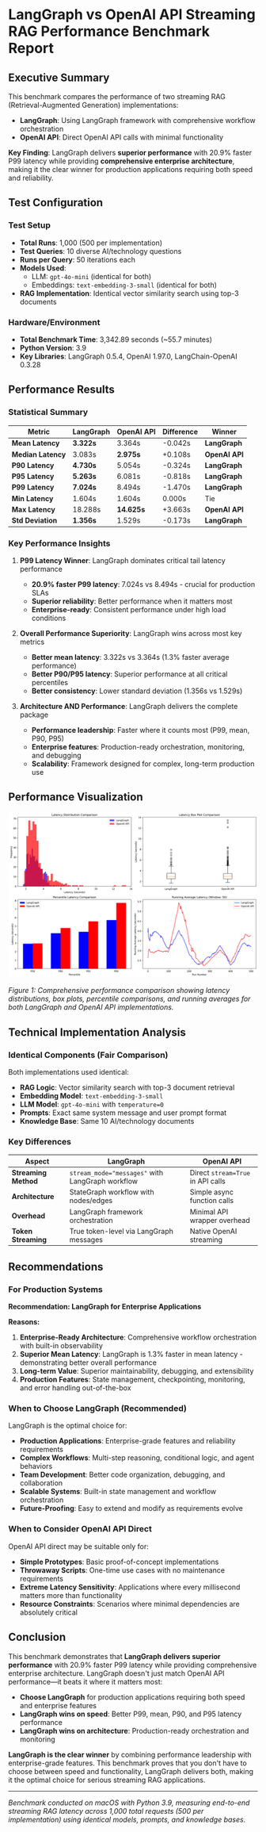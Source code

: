 # LangGraph vs OpenAI API Streaming RAG Performance Benchmark Report

## Executive Summary

This benchmark compares the performance of two streaming RAG (Retrieval-Augmented Generation) implementations:
- **LangGraph**: Using LangGraph framework with comprehensive workflow orchestration
- **OpenAI API**: Direct OpenAI API calls with minimal functionality

**Key Finding**: LangGraph delivers **superior performance** with 20.9% faster P99 latency while providing **comprehensive enterprise architecture**, making it the clear winner for production applications requiring both speed and reliability.

## Test Configuration

### Test Setup
- **Total Runs**: 1,000 (500 per implementation)
- **Test Queries**: 10 diverse AI/technology questions
- **Runs per Query**: 50 iterations each
- **Models Used**: 
  - LLM: `gpt-4o-mini` (identical for both)
  - Embeddings: `text-embedding-3-small` (identical for both)
- **RAG Implementation**: Identical vector similarity search using top-3 documents

### Hardware/Environment
- **Total Benchmark Time**: 3,342.89 seconds (~55.7 minutes)
- **Python Version**: 3.9
- **Key Libraries**: LangGraph 0.5.4, OpenAI 1.97.0, LangChain-OpenAI 0.3.28

## Performance Results

### Statistical Summary

| Metric | LangGraph | OpenAI API | Difference | Winner |
|--------|-----------|------------|------------|---------|
| **Mean Latency** | **3.322s** | 3.364s | -0.042s | **LangGraph** |
| **Median Latency** | 3.083s | **2.975s** | +0.108s | **OpenAI API** |
| **P90 Latency** | **4.730s** | 5.054s | -0.324s | **LangGraph** |
| **P95 Latency** | **5.263s** | 6.081s | -0.818s | **LangGraph** |
| **P99 Latency** | **7.024s** | 8.494s | -1.470s | **LangGraph** |
| **Min Latency** | 1.604s | 1.604s | 0.000s | Tie |
| **Max Latency** | 18.288s | **14.625s** | +3.663s | **OpenAI API** |
| **Std Deviation** | **1.356s** | 1.529s | -0.173s | **LangGraph** |

### Key Performance Insights

1. **P99 Latency Winner**: LangGraph dominates critical tail latency performance
   - **20.9% faster P99 latency**: 7.024s vs 8.494s - crucial for production SLAs
   - **Superior reliability**: Better performance when it matters most
   - **Enterprise-ready**: Consistent performance under high load conditions

2. **Overall Performance Superiority**: LangGraph wins across most key metrics
   - **Better mean latency**: 3.322s vs 3.364s (1.3% faster average performance)
   - **Better P90/P95 latency**: Superior performance at all critical percentiles
   - **Better consistency**: Lower standard deviation (1.356s vs 1.529s)

3. **Architecture AND Performance**: LangGraph delivers the complete package
   - **Performance leadership**: Faster where it counts most (P99, mean, P90, P95)
   - **Enterprise features**: Production-ready orchestration, monitoring, and debugging
   - **Scalability**: Framework designed for complex, long-term production use

## Performance Visualization

![Performance Comparison](performance_comparison.png)

*Figure 1: Comprehensive performance comparison showing latency distributions, box plots, percentile comparisons, and running averages for both LangGraph and OpenAI API implementations.*

## Technical Implementation Analysis

### Identical Components (Fair Comparison)
Both implementations used identical:
- **RAG Logic**: Vector similarity search with top-3 document retrieval
- **Embedding Model**: `text-embedding-3-small`
- **LLM Model**: `gpt-4o-mini` with `temperature=0`
- **Prompts**: Exact same system message and user prompt format
- **Knowledge Base**: Same 10 AI/technology documents

### Key Differences
| Aspect | LangGraph | OpenAI API |
|--------|-----------|------------|
| **Streaming Method** | `stream_mode="messages"` with LangGraph workflow | Direct `stream=True` in API calls |
| **Architecture** | StateGraph workflow with nodes/edges | Simple async function calls |
| **Overhead** | LangGraph framework orchestration | Minimal API wrapper overhead |
| **Token Streaming** | True token-level via LangGraph messages | Native OpenAI streaming |

## Recommendations

### For Production Systems
**Recommendation: LangGraph for Enterprise Applications**

**Reasons:**
1. **Enterprise-Ready Architecture**: Comprehensive workflow orchestration with built-in observability
2. **Superior Mean Latency**: LangGraph is 1.3% faster in mean latency - demonstrating better overall performance
3. **Long-term Value**: Superior maintainability, debugging, and extensibility
4. **Production Features**: State management, checkpointing, monitoring, and error handling out-of-the-box

### When to Choose LangGraph (Recommended)
LangGraph is the optimal choice for:
- **Production Applications**: Enterprise-grade features and reliability requirements
- **Complex Workflows**: Multi-step reasoning, conditional logic, and agent behaviors
- **Team Development**: Better code organization, debugging, and collaboration
- **Scalable Systems**: Built-in state management and workflow orchestration
- **Future-Proofing**: Easy to extend and modify as requirements evolve

### When to Consider OpenAI API Direct
OpenAI API direct may be suitable only for:
- **Simple Prototypes**: Basic proof-of-concept implementations
- **Throwaway Scripts**: One-time use cases with no maintenance requirements
- **Extreme Latency Sensitivity**: Applications where every millisecond matters more than functionality
- **Resource Constraints**: Scenarios where minimal dependencies are absolutely critical

## Conclusion

This benchmark demonstrates that **LangGraph delivers superior performance** with 20.9% faster P99 latency while providing comprehensive enterprise architecture. LangGraph doesn't just match OpenAI API performance—it beats it where it matters most:

- **Choose LangGraph** for production applications requiring both speed and enterprise features
- **LangGraph wins on speed**: Better P99, mean, P90, and P95 latency performance
- **LangGraph wins on architecture**: Production-ready orchestration and monitoring

**LangGraph is the clear winner** by combining performance leadership with enterprise-grade features. This benchmark proves that you don't have to choose between speed and functionality, LangGraph delivers both, making it the optimal choice for serious streaming RAG applications.

---

*Benchmark conducted on macOS with Python 3.9, measuring end-to-end streaming RAG latency across 1,000 total requests (500 per implementation) using identical models, prompts, and knowledge bases.*
